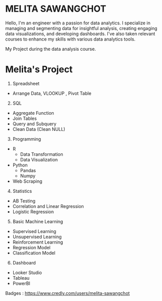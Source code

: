 # MELITA SAWANGCHOT

Hello, I'm an engineer with a passion for data analytics. I specialize in managing and segmenting data for insightful analysis, creating engaging data visualizations, and developing dashboards. I've also taken relevant courses to enhance my skills with various data analytics tools.

My Project during the data analysis course.

# Melita's Project

1. Spreadsheet
  * Arrange Data, VLOOKUP , Pivot Table  
2. SQL
  * Aggregate Function
  * Join Tables
  * Query and Subquery
  * Clean Data (Clean NULL)
3. Programming
  * R
    * Data Transformation
    * Data Visualization
  * Python
    * Pandas
    * Numpy
  * Web Scraping
4. Statistics
  * AB Testing
  * Correlation and Linear Regression
  * Logistic Regression
5. Basic Machine Learning
  * Supervised Learning
  * Unsupervised Learning
  * Reinforcement Learning
  * Regression Model
  * Classification Model
6. Dashboard
  * Looker Studio
  * Tableau
  * PowerBI

Badges : 
https://www.credly.com/users/melita-sawangchot

